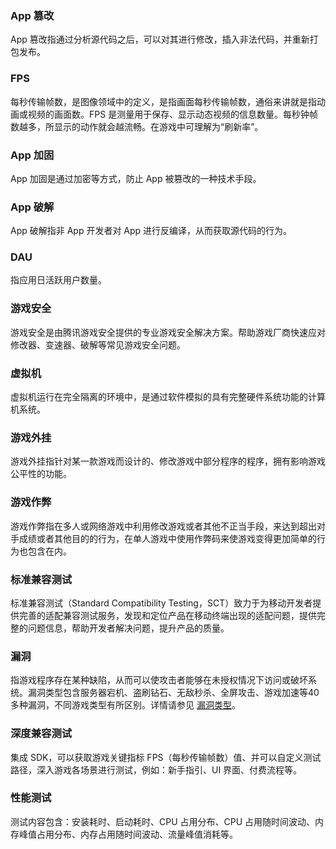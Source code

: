 ### App 篡改
App 篡改指通过分析源代码之后，可以对其进行修改，插入非法代码，并重新打包发布。

### FPS
每秒传输帧数，是图像领域中的定义，是指画面每秒传输帧数，通俗来讲就是指动画或视频的画面数。FPS 是测量用于保存、显示动态视频的信息数量。每秒钟帧数越多，所显示的动作就会越流畅。在游戏中可理解为“刷新率”。
### App 加固
App 加固是通过加密等方式，防止 App 被篡改的一种技术手段。


### App 破解
App 破解指非 App 开发者对 App 进行反编译，从而获取源代码的行为。


### DAU
指应用日活跃用户数量。

### 游戏安全
游戏安全是由腾讯游戏安全提供的专业游戏安全解决方案。帮助游戏厂商快速应对修改器、变速器、破解等常见游戏安全问题。

### 虚拟机
虚拟机运行在完全隔离的环境中，是通过软件模拟的具有完整硬件系统功能的计算机系统。


### 游戏外挂
游戏外挂指针对某一款游戏而设计的、修改游戏中部分程序的程序，拥有影响游戏公平性的功能。


### 游戏作弊
游戏作弊指在多人或网络游戏中利用修改游戏或者其他不正当手段，来达到超出对手成绩或者其他目的的行为，在单人游戏中使用作弊码来使游戏变得更加简单的行为也包含在内。

### 标准兼容测试
标准兼容测试（Standard Compatibility Testing，SCT）致力于为移动开发者提供完善的适配兼容测试服务，发现和定位产品在移动终端出现的适配问题，提供完整的问题信息，帮助开发者解决问题，提升产品的质量。

### 漏洞
指游戏程序存在某种缺陷，从而可以使攻击者能够在未授权情况下访问或破坏系统。漏洞类型包含服务器宕机、盗刷钻石、无敌秒杀、全屏攻击、游戏加速等40多种漏洞，不同游戏类型有所区别。详情请参见 [漏洞类型](https://cloud.tencent.com/document/product/574/8810)。

### 深度兼容测试
集成 SDK，可以获取游戏关键指标 FPS（每秒传输帧数）值、并可以自定义测试路径，深入游戏各场景进行测试，例如：新手指引、UI 界面、付费流程等。


### 性能测试
测试内容包含：安装耗时、启动耗时、CPU 占用分布、CPU 占用随时间波动、内存峰值占用分布、内存占用随时间波动、流量峰值消耗等。


